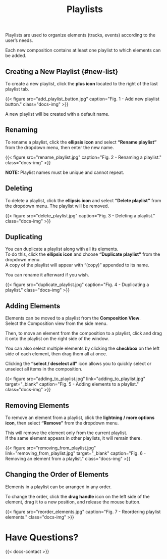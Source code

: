 ﻿---
title: "Playlists"
icon: "🎶"
description: "Creating and managing playlists."
weight: 70
---

Playlists are used to organize elements (tracks, events) according to the user’s needs.  

Each new composition contains at least one playlist to which elements can be added.

## Creating a New Playlist {#new-list}

To create a new playlist, click the **plus icon** located to the right of the last playlist tab.

{{< figure src="add_playlist_button.jpg" caption="Fig. 1 - Add new playlist button." class="docs-img" >}}

A new playlist will be created with a default name.

## Renaming

To rename a playlist, click the **ellipsis icon** and select **“Rename playlist”** from the dropdown menu, then enter the new name.

{{< figure src="rename_playlist.jpg" caption="Fig. 2 - Renaming a playlist." class="docs-img" >}}

**NOTE:** Playlist names must be unique and cannot repeat.

## Deleting

To delete a playlist, click the **ellipsis icon** and select **“Delete playlist”** from the dropdown menu. The playlist will be removed.

{{< figure src="delete_playlist.jpg" caption="Fig. 3 - Deleting a playlist." class="docs-img" >}}

## Duplicating

You can duplicate a playlist along with all its elements.  
To do this, click the **ellipsis icon** and choose **“Duplicate playlist”** from the dropdown menu.  
A copy of the playlist will appear with “(copy)” appended to its name.  

You can rename it afterward if you wish.

{{< figure src="duplicate_playlist.jpg" caption="Fig. 4 - Duplicating a playlist." class="docs-img" >}}

## Adding Elements

Elements can be moved to a playlist from the **Composition View**.  
Select the Composition view from the side menu.

Then, to move an element from the composition to a playlist, click and drag it onto the playlist on the right side of the window.

You can also select multiple elements by clicking the **checkbox** on the left side of each element, then drag them all at once.  

Clicking the **“select / deselect all”** icon allows you to quickly select or unselect all items in the composition.

{{< figure src="adding_to_playlist.jpg" link="adding_to_playlist.jpg" target="_blank" caption="Fig. 5 - Adding elements to a playlist." class="docs-img" >}}

## Removing Elements

To remove an element from a playlist, click the **lightning / more options icon**, then select **“Remove”** from the dropdown menu.

This will remove the element only from the current playlist.  
If the same element appears in other playlists, it will remain there.

{{< figure src="removing_from_playlist.jpg" link="removing_from_playlist.jpg" target="_blank" caption="Fig. 6 - Removing an element from a playlist." class="docs-img" >}}

## Changing the Order of Elements

Elements in a playlist can be arranged in any order.

To change the order, click the **drag handle** icon on the left side of the element, drag it to a new position, and release the mouse button.

{{< figure src="reorder_elements.jpg" caption="Fig. 7 - Reordering playlist elements." class="docs-img" >}}

# Have Questions?

{{< docs-contact >}}
